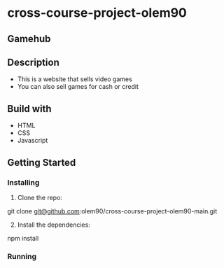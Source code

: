 # cross-course-project-olem90

## Gamehub

## Description

* This is a website that sells video games
* You can also sell games for cash or credit

## Build with

* HTML
* CSS
* Javascript

## Getting Started

### Installing

1. Clone the repo:

git clone git@github.com:olem90/cross-course-project-olem90-main.git

2. Install the dependencies:

npm install

### Running
